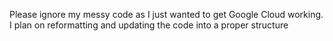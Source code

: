 Please ignore my messy code as I just wanted to get Google Cloud working.  I plan on reformatting and updating the code into a proper structure
